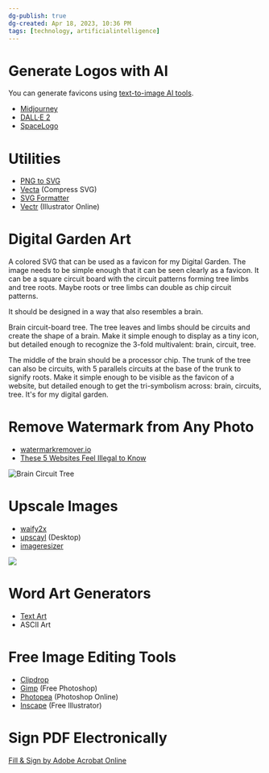 ```yaml
---
dg-publish: true
dg-created: Apr 18, 2023, 10:36 PM
tags: [technology, artificialintelligence]
---
```


# Generate Logos with AI

You can generate favicons using [text-to-image AI tools](https://madebynathan.com/2022/10/01/how-to-create-a-favicon-with-stable-diffusion-and-dalle-2/).
- [Midjourney](https://www.midjourney.com/home/)
- [DALL·E 2](https://openai.com/product/dall-e-2)
- [SpaceLogo](https://www.spacelogo.ai/)

# Utilities

- [PNG to SVG](https://www.pngtosvg.com/)
- [Vecta](https://vecta.io/nano) (Compress SVG)
- [SVG Formatter](https://codebeautify.org/svg-formatter-beautifier)
- [Vectr](https://vectr.com/) (Illustrator Online)


# Digital Garden Art

A colored SVG that can be used as a favicon for my Digital Garden. The image needs to be simple enough that it can be seen clearly as a favicon. It can be a square circuit board with the circuit patterns forming tree limbs and tree roots. Maybe roots or tree limbs can double as chip circuit patterns.

It should be designed in a way that also resembles a brain.

Brain circuit-board tree. The tree leaves and limbs should be circuits and create the shape of a brain. Make it simple enough to display as a tiny icon, but detailed enough to recognize the 3-fold multivalent: brain, circuit, tree.

The middle of the brain should be a processor chip. The trunk of the tree can also be circuits, with 5 parallels circuits at the base of the trunk to signify roots. Make it simple enough to be visible as the favicon of a website, but detailed enough to get the tri-symbolism across: brain, circuits, tree. It's for my digital garden.

# Remove Watermark from Any Photo

- [watermarkremover.io](https://www.watermarkremover.io/)
- [These 5 Websites Feel Illegal to Know](https://www.facebook.com/reel/579739394245728)

![Brain Circuit Tree](https://as1.ftcdn.net/v2/jpg/01/41/05/18/1000_F_141051867_PVI9Y30P6iW7k4ARYZd5Nn5j40Z1ivuy.jpg)

# Upscale Images

- [waify2x](https://waifu2x.udp.jp/index.html)
- [upscayl](https://github.com/upscayl/upscayl) (Desktop)
- [imageresizer](https://imageresizer.com/)

![](https://i.imgur.com/lgHtvSr.png)

# Word Art Generators

- [Text Art](https://tools.picsart.com/text/font-generator/text-art/)
- ASCII Art

# Free Image Editing Tools

- [Clipdrop](https://clipdrop.co/)
- [Gimp](https://www.gimp.org/) (Free Photoshop)
- [Photopea](https://www.photopea.com/) (Photoshop Online)
- [Inscape](https://inkscape.org/release/inkscape-1.2.2/windows/64-bit/msi/?redirected=1) (Free Illustrator)

# Sign PDF Electronically

[Fill & Sign by Adobe Acrobat Online](https://www.adobe.com/acrobat/online/sign-pdf.html)
